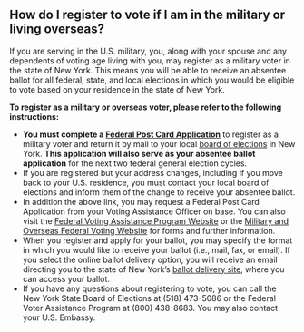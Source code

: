 ## How do I register to vote if I am in the military or living overseas?  

If you are serving in the U.S. military, you, along with your spouse and any dependents of voting age living with you, may register as a military voter in the state of New York. This means you will be able to receive an absentee ballot for all federal, state, and local elections in which you would be eligible to vote based on your residence in the state of New York.  

**To register as a military or overseas voter, please refer to the following instructions:**  
- **You must complete a [Federal Post Card Application](https://www.fvap.gov/uploads/FVAP/Forms/fpca2013.pdf)** to register as a military voter and return it by mail to your local [board of elections](http://www.elections.ny.gov/CountyBoards.html) in New York. **This application will also serve as your absentee ballot application** for the next two federal general election cycles.  
- If you are registered but your address changes, including if you move back to your U.S. residence, you must contact your local board of elections and inform them of the change to receive your absentee ballot.  
- In addition the above link, you may request a Federal Post Card Application from your Voting Assistance Officer on base. You can also visit the [Federal Voting Assistance Program Website](https://www.fvap.gov/) or the [Military and Overseas Federal Voting Website](https://newyork.overseasvotefoundation.org/vote/home.htm) for forms and further information.  
- When you register and apply for your ballot, you may specify the format in which you would like to receive your ballot (i.e., mail, fax, or email). If you select the online ballot delivery option, you will receive an email directing you to the state of New York’s [ballot delivery site](https://ny.secureballotusa.com/NY_loginSelection.action), where you can access your ballot.  
- If you have any questions about registering to vote, you can call the New York State Board of Elections at (518) 473-5086 or the Federal Voter Assistance Program at (800) 438-8683. You may also contact your U.S. Embassy.  



